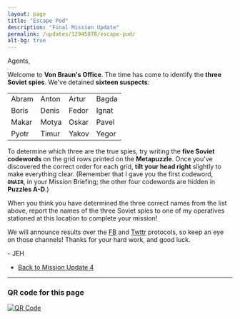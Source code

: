 ```yaml
---
layout: page
title: "Escape Pod"
description: "Final Mission Update"
permalink: /updates/12945078/escape-pod/
alt-bg: true
---
```


Agents,

Welcome to **Von Braun's Office**.
The time has come to identify the **three Soviet spies**. We've
detained **sixteen suspects**:

<div class="table-wrapper">
  <table>
    <tbody>
      <tr>
        <td>Abram</td>
        <td>Anton</td>
        <td>Artur</td>
        <td>Bagda</td>
      </tr>
      <tr>
        <td>Boris</td>
        <td>Denis</td>
        <td>Fedor</td>
        <td>Ignat</td>
      </tr>
      <tr>
        <td>Makar</td>
        <td>Motya</td>
        <td>Oskar</td>
        <td>Pavel</td>
      </tr>
      <tr>
        <td>Pyotr</td>
        <td>Timur</td>
        <td>Yakov</td>
        <td>Yegor</td>
      </tr>
    </tbody>
  </table>
</div>

To determine which three are the true spies, try writing the **five
Soviet codewords** on the grid rows printed on the **Metapuzzle**.
Once you've discovered the correct order for each grid,
**tilt your head right** slightly to make everything clear.
(Remember that I gave you the first codeword, **`ONAIR`**, in your Mission
Briefing; the other four codewords are hidden in **Puzzles A-D**.)

When you think you have determined the three correct names from the list
above, report the names of the three Soviet spies to one of my operatives
stationed at this location to complete your mission!

We will announce results over the [FB](#) and [Twttr](#) protocols, so
keep an eye on those channels!
Thanks for your hard work, and good luck.

\- JEH

* [Back to Mission Update 4](/updates/73629102/joe-davis-stadium/)

---

### QR code for this page

[![QR Code][qrcode]][qrcode]

[qrcode]: https://api.qrserver.com/v1/create-qr-code/?size=300x300&data=http://ephunt16.clontz.org/updates/12945078/escape-pod/
